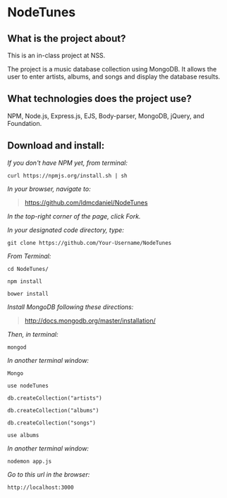 # NodeTunes

## What is the project about?

This is an in-class project at NSS.

The project is a music database collection using MongoDB.  It allows the user to enter artists, albums, and songs and display the database results.

## What technologies does the project use?

NPM, Node.js, Express.js, EJS, Body-parser, MongoDB, jQuery, and Foundation.

## Download and install:

*If you don't have NPM yet, from terminal:*

````curl https://npmjs.org/install.sh | sh````

*In your browser, navigate to:*
>https://github.com/ldmcdaniel/NodeTunes

*In the top-right corner of the page, click Fork.*

*In your designated code directory, type:*

````git clone https://github.com/Your-Username/NodeTunes````

*From Terminal:*

````cd NodeTunes/````

````npm install````

````bower install````

*Install MongoDB following these directions:*

>http://docs.mongodb.org/master/installation/

*Then, in terminal:*

````mongod````

*In another terminal window:*

````Mongo````

````use nodeTunes````

````db.createCollection("artists")````

````db.createCollection("albums")````

````db.createCollection("songs")````

````use albums````

*In another terminal window:*

````nodemon app.js````

*Go to this url in the browser:*

````http://localhost:3000````
